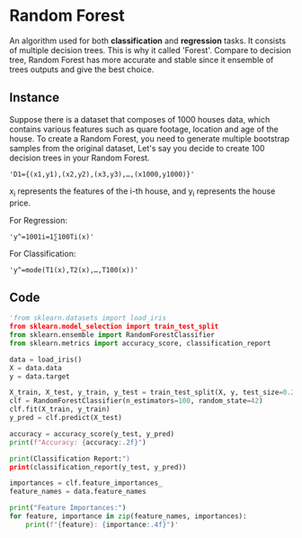 # Random Forest
An algorithm used for both **classification** and **regression** tasks. It consists of multiple decision trees. This is why it called 'Forest'. Compare to decision tree, Random Forest has more accurate and stable since it ensemble of trees outputs and give the best choice.
## Instance
Suppose there is a dataset that composes of 1000 houses data, which contains various features such as quare footage, location and age of the house.
To create a Random Forest, you need to generate multiple bootstrap samples from the original dataset, Let's say you decide to create 100 decision trees in your Random Forest.
    
    'D1​={(x1​,y1​),(x2​,y2​),(x3​,y3​),…,(x1000​,y1000​)}'

x<sub>i</sub> represents the features of the i-th house, and y<sub>i</sub> represents the house price.

For Regression:

    'y^​=1001​i=1∑100​Ti​(x)'

For Classification:

    'y^​=mode(T1​(x),T2​(x),…,T100​(x))'

## Code
```python
'from sklearn.datasets import load_iris
from sklearn.model_selection import train_test_split
from sklearn.ensemble import RandomForestClassifier
from sklearn.metrics import accuracy_score, classification_report

data = load_iris()
X = data.data
y = data.target

X_train, X_test, y_train, y_test = train_test_split(X, y, test_size=0.2, random_state=42)
clf = RandomForestClassifier(n_estimators=100, random_state=42)
clf.fit(X_train, y_train)
y_pred = clf.predict(X_test)

accuracy = accuracy_score(y_test, y_pred)
print(f"Accuracy: {accuracy:.2f}")

print(Classification Report:")
print(classification_report(y_test, y_pred))

importances = clf.feature_importances_
feature_names = data.feature_names

print("Feature Importances:")
for feature, importance in zip(feature_names, importances):
    print(f"{feature}: {importance:.4f}")'
